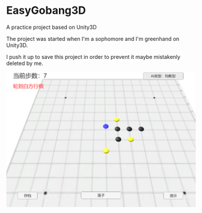 # EasyGobang3D
A practice project based on Unity3D

The project was started when I'm a sophomore and I'm greenhand on Unity3D. 

I push it up to save this project in order to prevent it maybe mistakenly deleted by me.

![image](https://github.com/Asterism12/EasyGobang3D/blob/master/EasyGobang.png)
